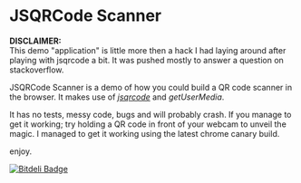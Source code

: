 # JSQRCode Scanner

**DISCLAIMER:**  
This demo "application" is little more then a hack I had laying around after playing with jsqrcode a bit. It was pushed mostly to answer a question on stackoverflow.
  
JSQRCode Scanner is a demo of how you could build a QR code scanner in the browser. It makes use of [*jsqrcode*](https://github.com/LazarSoft/jsqrcode) and *getUserMedia*.

It has no tests, messy code, bugs and will probably crash. If you manage to get it working; try holding a QR code in front of your webcam to unveil the magic. I managed to get it working using the latest chrome canary build.

enjoy.


[![Bitdeli Badge](https://d2weczhvl823v0.cloudfront.net/asbjornenge/jsqrcode-scanner/trend.png)](https://bitdeli.com/free "Bitdeli Badge")

